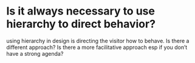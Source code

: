 # Is it always necessary to use hierarchy to direct behavior?

using hierarchy in design is directing the visitor how to behave. Is there a different approach? Is there a more facilitative approach esp if you don’t have a strong agenda?

